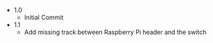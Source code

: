 - 1.0
    - Initial Commit
- 1.1
    - Add missing track between Raspberry Pi header and the switch
